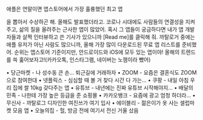 애플은 연말이면 앱스토어에서 가장 훌륭했던 최고 앱


을 뽑아서 수상하곤 해. 올해도 발표했더라고. 코로나 시대에도 사람들의 연결성을 지켜주고, 삶의 질을 올려주는 근사한 앱이 많았어. 혹시 그 앱들이 궁금하다면 내가 앱 개발자들과 살짝 인터뷰하고 쓴 기사가 있으니까 [Read me]를 클릭해 줘. 까탈로거 중에는 애플 유저가 아닌 사람도 많으니까, 올해 가장 많이 다운로드된 무료 앱 리스트를 준비했어. 순위는 앱스토어 기준이지만, 안드로이드와 iOS에 모두 있는 앱이야! 올해의 트렌드를 쓱 훑어보자고!(카카오톡, 인스타그램, 네이버는 노잼이라 뺐어)

•	당근마켓 - 나 성수동 큰 손… 퇴근길에 거래하자
•	ZOOM - 요즘은 결혼식도 ZOOM으로 참여한대
•	넷플릭스 - 심심할 때 볼 거 찾다 시간 다 가는…
•	쿠팡 - 내일 아침 우리 집에 쌀 10kg 갖다주는 앱
•	유튜브 - 내년에는 진짜 유튜브 시작해야지...
•	배달의민족 - 나한테 가장 높은 등급을 준 쇼핑몰
•	카카오뱅크 - 요즘에 광고 엄청 하더라…
•	무신사 - 까탈로그 디자인한 여진쓰가 여기 입사
•	에이블리 - 젊은이가 옷 사는 셀럽마켓 모음 앱
•	오늘의집 - 헐, 방금 전에 여기서 전신 거울 샀음
